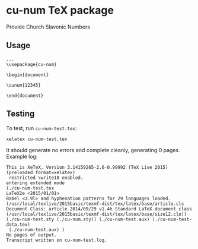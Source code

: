 # cu-num TeX package

Provide Church Slavonic Numbers

## Usage

```TeX
...
\usepackage{cu-num}

\begin{document}

\cunum{12345}

\end{document}
```

## Testing

To test, run `cu-num-test.tex`:
```bash
xelatex cu-num-test.tex
```
It should generate no errors and complete cleanly, generating 0 pages. Example log:
```
This is XeTeX, Version 3.14159265-2.6-0.99992 (TeX Live 2015) (preloaded format=xelatex)
 restricted \write18 enabled.
entering extended mode
(./cu-num-test.tex
LaTeX2e <2015/01/01>
Babel <3.9l> and hyphenation patterns for 29 languages loaded.
(/usr/local/texlive/2015basic/texmf-dist/tex/latex/base/article.cls
Document Class: article 2014/09/29 v1.4h Standard LaTeX document class
(/usr/local/texlive/2015basic/texmf-dist/tex/latex/base/size12.clo))
(./cu-num-test.sty (./cu-num.sty)) (./cu-num-test.aux) (./cu-num-test-data.tex)
 (./cu-num-test.aux) )
No pages of output.
Transcript written on cu-num-test.log.
```

